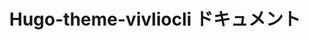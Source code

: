 ---
type: "vivlio_config"
url: "index.js"                               # <name>.js
_build: { list: false }

title   : "Hugo-theme-vivliocli ドキュメント" # Documents Title
output : "docs.pdf"                           # Output file
pagesize: "A4"                                # PDF Page size
---